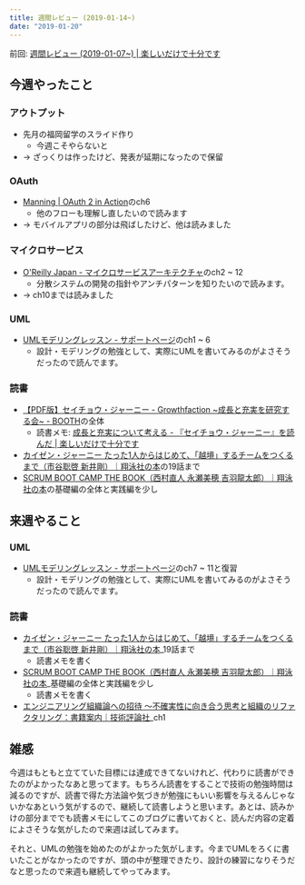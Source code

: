 ```yaml
---
title: 週間レビュー (2019-01-14~)
date: "2019-01-20"
---
```


前回: [週間レビュー (2019-01-07~) | 楽しいだけで十分です](https://yinm.info/20190113/)

## 今週やったこと

### アウトプット
- 先月の福岡留学のスライド作り
  - 今週こそやらないと
- -> ざっくりは作ったけど、発表が延期になったので保留

### OAuth
- [Manning | OAuth 2 in Action](https://www.manning.com/books/oauth-2-in-action)のch6
  - 他のフローも理解し直したいので読みます
- -> モバイルアプリの部分は飛ばしたけど、他は読みました

### マイクロサービス
- [O'Reilly Japan - マイクロサービスアーキテクチャ](https://www.oreilly.co.jp/books/9784873117607/)のch2 ~ 12
  - 分散システムの開発の指針やアンチパターンを知りたいので読みます。
- -> ch10までは読みました

### UML
- [UMLモデリングレッスン - サポートページ](http://www004.upp.so-net.ne.jp/akira-h/uml/)のch1 ~ 6
  - 設計・モデリングの勉強として、実際にUMLを書いてみるのがよさそうだったので読んでます。

### 読書
- [【PDF版】セイチョウ・ジャーニー - Growthfaction ~成長と充実を研究する会~ - BOOTH](https://booth.pm/ja/items/1038923)の全体
  - 読書メモ: [成長と充実について考える - 『セイチョウ・ジャーニー』を読んだ | 楽しいだけで十分です](https://yinm.info/20190114/)
- [カイゼン・ジャーニー たった1人からはじめて、「越境」するチームをつくるまで（市谷聡啓 新井剛）｜翔泳社の本](https://www.shoeisha.co.jp/book/detail/9784798153346)の19話まで
- [SCRUM BOOT CAMP THE BOOK（西村直人 永瀬美穂 吉羽龍太郎）｜翔泳社の本](https://www.shoeisha.co.jp/book/detail/9784798129716)の基礎編の全体と実践編を少し

## 来週やること

### UML
- [UMLモデリングレッスン - サポートページ](http://www004.upp.so-net.ne.jp/akira-h/uml/)のch7 ~ 11と復習
  - 設計・モデリングの勉強として、実際にUMLを書いてみるのがよさそうだったので読んでます。

### 読書
- [カイゼン・ジャーニー たった1人からはじめて、「越境」するチームをつくるまで（市谷聡啓 新井剛）｜翔泳社の本](https://www.shoeisha.co.jp/book/detail/9784798153346)_19話まで
  - 読書メモを書く
- [SCRUM BOOT CAMP THE BOOK（西村直人 永瀬美穂 吉羽龍太郎）｜翔泳社の本](https://www.shoeisha.co.jp/book/detail/9784798129716)_基礎編の全体と実践編を少し
  - 読書メモを書く
- [エンジニアリング組織論への招待 ～不確実性に向き合う思考と組織のリファクタリング：書籍案内｜技術評論社](https://gihyo.jp/book/2018/978-4-7741-9605-3)_ch1

## 雑感
今週はもともと立てていた目標には達成できてないけれど、代わりに読書ができたのがよかったなあと思ってます。もちろん読書をすることで技術の勉強時間は減るのですが、読書で得た方法論や気づきが勉強にもいい影響を与えるんじゃないかなあという気がするので、継続して読書しようと思います。あとは、読みかけの部分まででも読書メモにしてこのブログに書いておくと、読んだ内容の定着によさそうな気がしたので来週は試してみます。

それと、UMLの勉強を始めたのがよかった気がします。今までUMLをろくに書いたことがなかったのですが、頭の中が整理できたり、設計の練習になりそうだなと思ったので来週も継続してやってみます。

